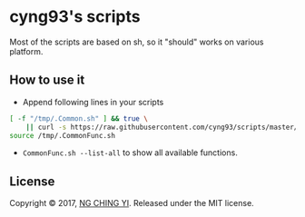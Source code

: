 # cyng93's scripts

Most of the scripts are based on sh, so it "should" works on various platform.


## How to use it
- Append following lines in your scripts
```sh
[ -f "/tmp/.Common.sh" ] && true \
    || curl -s https://raw.githubusercontent.com/cyng93/scripts/master/CommonFunc.sh > /tmp/.CommonFunc.sh
source /tmp/.CommonFunc.sh
```

- `CommonFunc.sh --list-all` to show all available functions.


## License
Copyright © 2017, [NG CHING YI](https://github.com/cyng93). Released under the MIT license.
